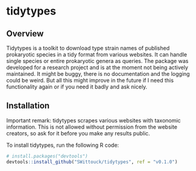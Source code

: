 # tidytypes

## Overview

Tidytypes is a toolkit to download type strain names of published prokaryotic species in a tidy format from various websites. It can handle single species or entire prokaryotic genera as queries. The package was developed for a research project and is at the moment not being actively maintained. It might be buggy, there is no documentation and the logging could be weird. But all this might improve in the future if I need this functionality again or if you need it badly and ask nicely. 

## Installation

Important remark: tidytypes scrapes various websites with taxonomic information. This is not allowed without permission from the website creators, so ask for it before you make any results public. 

To install tidytypes, run the following R code: 

```R
# install.packages("devtools")
devtools::install_github("SWittouck/tidytypes", ref = "v0.1.0")
```
